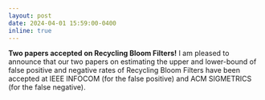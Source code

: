 ```yaml
---
layout: post
date: 2024-04-01 15:59:00-0400
inline: true
---
```


**Two papers accepted on Recycling Bloom Filters!** I am pleased to announce that our two papers on estimating the upper and lower-bound of false positive and negative rates of Recycling Bloom Filters have been accepted at IEEE INFOCOM (for the false positive) and ACM SIGMETRICS (for the false negative).


